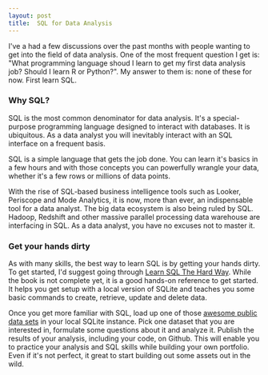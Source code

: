 ```yaml
---
layout: post
title:  SQL for Data Analysis
---
```


I've a had a few discussions over the past months with people wanting to get into the field of data analysis. One of the most frequent question I get is: "What programming language shoud I learn to get my first data analysis job? Should I learn R or Python?". My answer to them is: none of these for now. First learn SQL. 

### Why SQL?
SQL is the most common denominator for data analysis. It's a special-purpose programming language designed to interact with databases. It is ubiquitous. As a data analyst you will inevitably interact with an SQL interface on a frequent basis.

SQL is a simple language that gets the job done. You can learn it's basics in a few hours and with those concepts you can powerfully wrangle your data, whether it's a few rows or millions of data points. 

With the rise of SQL-based business intelligence tools such as Looker, Periscope and Mode Analytics, it is now, more than ever, an indispensable tool for a data analyst. The big data ecosystem is also being ruled by SQL. Hadoop, Redshift and other massive parallel processing data warehouse are interfacing in SQL. As a data analyst, you have no excuses not to master it.

### Get your hands dirty
As with many skills, the best way to learn SQL is by getting your hands dirty. To get started, I'd suggest going through [Learn SQL The Hard Way](http://sql.learncodethehardway.org/book/). While the book is not complete yet, it is a good hands-on reference to get started. It helps you get setup with a local version of SQLite and teaches you some basic commands to create, retrieve, update and delete data. 

Once you get more familiar with SQL, load up one of those [awesome public data sets](https://github.com/caesar0301/awesome-public-datasets) in your local SQLite instance. Pick one dataset that you are interested in, formulate some questions about it and analyze it. Publish the results of your analysis, including your code, on Github. This will enable you to practice your analysis and SQL skills while building your own portfolio. Even if it's not perfect, it great to start building out some assets out in the wild.